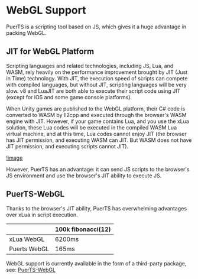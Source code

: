 # WebGL Support

PuerTS is a scripting tool based on JS, which gives it a huge advantage in packing WebGL.

## JIT for WebGL Platform

Scripting languages and related technologies, including JS, Lua, and WASM, rely heavily on the performance improvement brought by JIT (Just in Time) technology. With JIT, the execution speed of scripts can compete with compiled languages, but without JIT, scripting languages will be very slow. v8 and LuaJIT are both able to execute their script code using JIT (except for iOS and some game console platforms).

When Unity games are published to the WebGL platform, their C# code is converted to WASM by Il2cpp and executed through the browser's WASM engine with JIT. However, if your game contains Lua, and you use the xLua solution, these Lua codes will be executed in the compiled WASM Lua virtual machine, and at this time, Lua codes cannot enjoy JIT (the browser has JIT permission, and executing WASM can JIT. But WASM does not have JIT permission, and executing scripts cannot JIT).

[!image](https://pic4.zhimg.com/80/v2-5be18039ba536dde1b0b5bf51eb2e097_720w.webp)

However, PuerTS has an advantage: it can send JS scripts to the browser's JS environment and use the browser's JIT ability to execute JS.

## PuerTS-WebGL

Thanks to the browser's JIT ability, PuerTS has overwhelming advantages over xLua in script execution.

|       | 100k fibonacci(12) |
| ---  |    ---    |
|xLua WebGL   |    6200ms    |
|Puerts WebGL |   165ms     |

WebGL support is currently available in the form of a third-party package, see: [PuerTS-WebGL](https://github.com/zombieyang/puerts_unity_webgl_demo/edit/master/README.md)
